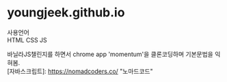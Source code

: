 # youngjeek.github.io

사용언어   
HTML CSS JS   

바닐라JS챌린지를 하면서 chrome app 'momentum'을 클론코딩하며 기본문법을 익혀봄.   
[자바스크립트]: https://nomadcoders.co/ "노마드코드"
